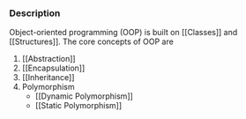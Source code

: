 ### Description
Object-oriented programming (OOP) is built on [[Classes]] and [[Structures]]. The core concepts of OOP are
1. [[Abstraction]]
2. [[Encapsulation]]
3. [[Inheritance]]
4. Polymorphism
	* [[Dynamic Polymorphism]]
	* [[Static Polymorphism]]